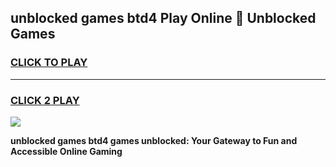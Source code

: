 
## unblocked games btd4 Play Online 👋 Unblocked Games
<h3>
<a href="https://premium.freeplayer.one?title=unblocked_games_btd4&ref=19F">CLICK TO PLAY</a></h3>
<hr>

<h3>
<a href="https://premium.freeplayer.one?title=unblocked_games_btd4&ref=19F">CLICK 2 PLAY</a>
  
</h3>

<a href="https://premium.freeplayer.one?title=unblocked_games_btd4&ref=19F"><img src="https://clearcache.store/games.png"></a>


**unblocked games btd4 games unblocked: Your Gateway to Fun and Accessible Online Gaming**
